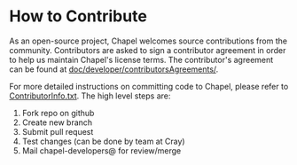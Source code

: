 How to Contribute
=================

As an open-source project, Chapel welcomes source contributions from
the community.  Contributors are asked to sign a contributor agreement
in order to help us maintain Chapel's license terms.  The
contributor's agreement can be found at [doc/developer/contributorsAgreements/][0].

For more detailed instructions on committing code to Chapel, please refer to
[ContributorInfo.txt][1]. The high level steps are:

1. Fork repo on github
2. Create new branch
3. Submit pull request
4. Test changes (can be done by team at Cray)
5. Mail chapel-developers@ for review/merge

[0]: https://github.com/chapel-lang/chapel/tree/master/doc/developer/contributorAgreements/
[1]: https://github.com/chapel-lang/chapel/tree/master/doc/developer/bestPractices/ContributorInfo.txt
